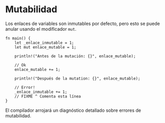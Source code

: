 # Mutabilidad

Los enlaces de variables son inmutables por defecto, pero esto se puede anular
usando el modificador `mut`.

```rust,editable,ignore,mdbook-runnable
fn main() {
    let _enlace_inmutable = 1;
    let mut enlace_mutable = 1;

    println!("Antes de la mutación: {}", enlace_mutable);

    // Ok
    enlace_mutable += 1;

    println!("Después de la mutation: {}", enlace_mutable);

    // Error!
    _enlace_inmutable += 1;
    // FIXME ^ Comenta esta línea
}
```

El compilador arrojará un diagnóstico detallado sobre errores de mutabilidad.

